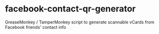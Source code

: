 # facebook-contact-qr-generator
GreaseMonkey / TamperMonkey script to generate scannable vCards from Facebook friends' contact info

